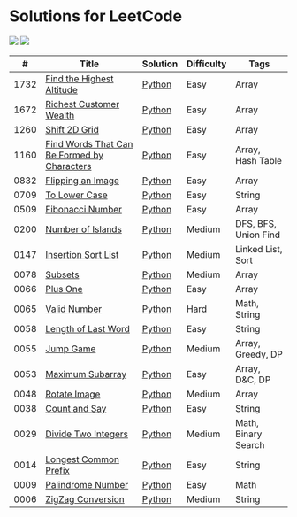 # Solutions for LeetCode
![](https://img.shields.io/badge/language-Python-blue)
![](https://img.shields.io/badge/%3E-leetcode-yellow)
 

| # | Title | Solution | Difficulty | Tags |
|---| ----- | -------- | ---------- | ---- |
| 1732 | [Find the Highest Altitude](https://leetcode.com/problems/find-the-highest-altitude/) | [Python](./python/1732_Find_the_Highest_Altitude.py) | Easy | Array |
| 1672 | [Richest Customer Wealth](https://leetcode.com/problems/richest-customer-wealth/) | [Python](./python/1672_Richest_Customer_Wealth.py) | Easy | Array |
| 1260 | [Shift 2D Grid](https://leetcode.com/problems/shift-2d-grid/) | [Python](./python/1260_Shift_2D_Grid.py) | Easy | Array |
| 1160 | [Find Words That Can Be Formed by Characters](https://leetcode.com/problems/find-words-that-can-be-formed-by-characters/) | [Python](./python/1160_Find_Words_That_Can_Be_Formed_by_Characters.py) | Easy | Array, Hash Table |
| 0832 | [Flipping an Image](https://leetcode.com/problems/flipping-an-image/) | [Python](./python/0832_Flipping_an_Image.py) | Easy | Array |
| 0709 | [To Lower Case](https://leetcode.com/problems/to-lower-case/) | [Python](./python/0709_To_Lower_Case.py) | Easy | String |
| 0509 | [Fibonacci Number](https://leetcode.com/problems/fibonacci-number/) | [Python](./python/0509_Fibonacci_Number.py) | Easy | Array |
| 0200 | [Number of Islands](https://leetcode.com/problems/number-of-islands/) | [Python](./python/0200_Number_of_Islands.py) | Medium | DFS, BFS, Union Find |
| 0147 | [Insertion Sort List](https://leetcode.com/problems/insertion-sort-list/) | [Python](./python/0147_Insertion_Sort_List.py) | Medium | Linked List, Sort |
| 0078 | [Subsets](https://leetcode.com/problems/subsets/) | [Python](./python/0078_Subsets.py) | Medium | Array |
| 0066 | [Plus One](https://leetcode.com/problems/plus-one/) | [Python](./python/0066_Plus_One.py) | Easy | Array |
| 0065 | [Valid Number](https://leetcode.com/problems/valid-number/) | [Python](./python/0065_Valid_Number.py) | Hard | Math, String |
| 0058 | [Length of Last Word](https://leetcode.com/problems/length-of-last-word/) | [Python](./python/0058_Length_of_Last_Word.py) | Easy | String |
| 0055 | [Jump Game](https://leetcode.com/problems/jump-game/) | [Python](./python/0055_Jump_Game.py) | Medium | Array, Greedy, DP |
| 0053 | [Maximum Subarray](https://leetcode.com/problems/maximum-subarray/) | [Python](./python/0053_Maximum_Subarray.py) | Easy | Array, D&C, DP |
| 0048 | [Rotate Image](https://leetcode.com/problems/rotate-image/) | [Python](./python/0048_Rotate_Image.py) | Medium | Array |
| 0038 | [Count and Say](https://leetcode.com/problems/count-and-say/) | [Python](./python/0038_Count_and_Say.py) | Easy | String |
| 0029 | [Divide Two Integers](https://leetcode.com/problems/divide-two-integers/) | [Python](./python/0029_Divide_Two_Integers.py) | Medium | Math, Binary Search |
| 0014 | [Longest Common Prefix](https://leetcode.com/problems/longest-common-prefix/) | [Python](./python/0014_Longest_Common_Prefix.py) | Easy | String |
| 0009 | [Palindrome Number](https://leetcode.com/problems/palindrome-number/) | [Python](./python/0009_Palindrome_Number.py) | Easy | Math |
| 0006 | [ZigZag Conversion](https://leetcode.com/problems/zigzag-conversion/) | [Python](./python/0006_ZigZag_Conversion.py) | Medium | String |
